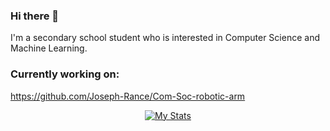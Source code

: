 ### Hi there 👋

I'm a secondary school student who is interested in Computer Science and Machine Learning.

### Currently working on:
<!---![Com Soc Robot Arm](https://github.com/Joseph-Rance/Joseph-Rance/blob/master/com%20soc%20banner.png?raw=true)--->
https://github.com/Joseph-Rance/Com-Soc-robotic-arm

<p align="center">
  <a href="https://github.com/kashparty">
    <img align="center" src="https://github-readme-stats.vercel.app/api?username=joseph-rance&theme=nord&count_private=true&show_icons=true" alt="My Stats" >
  </a>
<p/>
